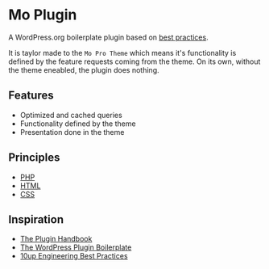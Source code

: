 # Mo Plugin 

A WordPress.org boilerplate plugin based on [best practices](https://developer.wordpress.org/plugins/the-basics/best-practices/).

It is taylor made to the `Mo Pro Theme` which means it's functionality is defined by the feature requests coming from the theme. On its own, without the theme eneabled, the plugin does nothing. 

## Features

* Optimized and cached queries
* Functionality defined by the theme
* Presentation done in the theme

## Principles

* [PHP](PHP.md)
* [HTML](HTML.md)
* [CSS](CSS.md)

## Inspiration

* [The Plugin Handbook](https://developer.wordpress.org/plugins/)
* [The WordPress Plugin Boilerplate](http://wppb.io/)
* [10up Engineering Best Practices](https://10up.github.io/Engineering-Best-Practices/)

